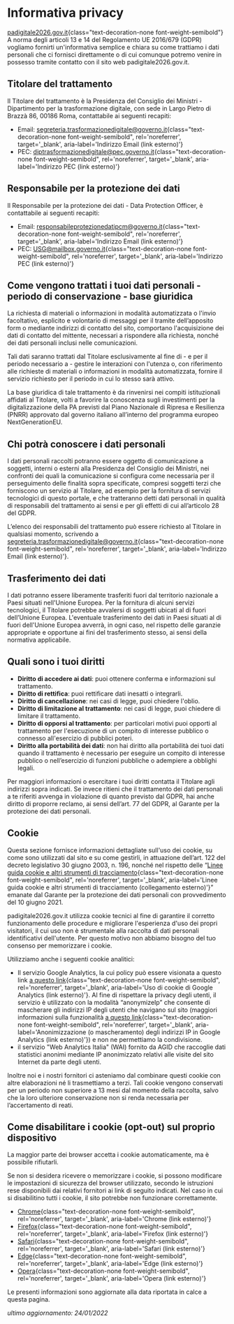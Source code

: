 # Informativa privacy

[padigitale2026.gov.it](https://padigitale2026.gov.it/){class="text-decoration-none font-weight-semibold"}
A norma degli articoli 13 e 14 del Regolamento UE 2016/679 (GDPR) vogliamo
fornirti un'informativa semplice e chiara su come trattiamo i dati personali che
ci fornisci direttamente o di cui comunque potremo venire in possesso tramite
contatto con il sito web padigitale2026.gov.it.

## Titolare del trattamento

Il Titolare del trattamento è la Presidenza del Consiglio dei Ministri -
Dipartimento per la trasformazione digitale, con sede in Largo Pietro di Brazzà
86, 00186 Roma, contattabile ai seguenti recapiti:

- Email: [segreteria.trasformazionedigitale@governo.it](mailto:segreteria.trasformazionedigitale@governo.it){class="text-decoration-none font-weight-semibold", rel='noreferrer', target='\_blank', aria-label='Indirizzo Email (link esterno)'}
- PEC: [diptrasformazionedigitale@pec.governo.it](mailto:diptrasformazionedigitale@pec.governo.it){class="text-decoration-none font-weight-semibold", rel='noreferrer', target='\_blank', aria-label='Indirizzo PEC (link esterno)'}

## Responsabile per la protezione dei dati

Il Responsabile per la protezione dei dati - Data Protection Officer, è
contattabile ai seguenti recapiti:

- Email: [responsabileprotezionedatipcm@governo.it](mailto:responsabileprotezionedatipcm@governo.it){class="text-decoration-none font-weight-semibold", rel='noreferrer', target='\_blank', aria-label='Indirizzo Email (link esterno)'}
- PEC: [USG@mailbox.governo.it](mailto:USG@mailbox.governo.it){class="text-decoration-none font-weight-semibold", rel='noreferrer', target='\_blank', aria-label='Indirizzo PEC (link esterno)'}

## Come vengono trattati i tuoi dati personali - periodo di conservazione - base giuridica

La richiesta di materiali o informazioni in modalità automatizzata o l'invio
facoltativo, esplicito e volontario di messaggi per il tramite dell’apposito
form o mediante indirizzi di contatto del sito, comportano l'acquisizione dei
dati di contatto del mittente, necessari a rispondere alla richiesta, nonché dei
dati personali inclusi nelle comunicazioni.

Tali dati saranno trattati dal Titolare esclusivamente al fine di - e per il
periodo necessario a - gestire le interazioni con l'utenza o, con riferimento
alle richieste di materiali o informazioni in modalità automatizzata, fornire il
servizio richiesto per il periodo in cui lo stesso sarà attivo.

La base giuridica di tale trattamento è da rinvenirsi nei compiti istituzionali
affidati al Titolare, volti a favorire la conoscenza sugli investimenti per la
digitalizzazione della PA previsti dal Piano Nazionale di Ripresa e Resilienza
(PNRR) approvato dal governo italiano all’interno del programma europeo
NextGenerationEU.

## Chi potrà conoscere i dati personali

I dati personali raccolti potranno essere oggetto di comunicazione a soggetti,
interni o esterni alla Presidenza del Consiglio dei Ministri, nei confronti dei
quali la comunicazione si configura come necessaria per il perseguimento delle
finalità sopra specificate, compresi soggetti terzi che forniscono un servizio
al Titolare, ad esempio per la fornitura di servizi tecnologici di questo
portale, e che tratteranno detti dati personali in qualità di responsabili del
trattamento ai sensi e per gli effetti di cui all’articolo 28 del GDPR.

L’elenco dei responsabili del trattamento può essere richiesto al Titolare in
qualsiasi momento, scrivendo a
[segreteria.trasformazionedigitale@governo.it](mailto:segreteria.trasformazionedigitale@governo.it){class="text-decoration-none font-weight-semibold", rel='noreferrer', target='\_blank', aria-label='Indirizzo Email (link esterno)'}.

## Trasferimento dei dati

I dati potranno essere liberamente trasferiti fuori dal territorio nazionale a
Paesi situati nell'Unione Europea. Per la fornitura di alcuni servizi
tecnologici, il Titolare potrebbe avvalersi di soggetti ubicati al di fuori
dell’Unione Europea. L'eventuale trasferimento dei dati in Paesi situati al di
fuori dell'Unione Europea avverrà, in ogni caso, nel rispetto delle garanzie
appropriate e opportune ai fini del trasferimento stesso, ai sensi della
normativa applicabile.

## Quali sono i tuoi diritti

- **Diritto di accedere ai dati**: puoi ottenere conferma e informazioni sul trattamento.
- **Diritto di rettifica**: puoi rettificare dati inesatti o integrarli.
- **Diritto di cancellazione**: nei casi di legge, puoi chiedere l'oblio.
- **Diritto di limitazione al trattamento**: nei casi di legge, puoi chiedere
  di limitare il trattamento.
- **Diritto di opporsi al trattamento**: per particolari motivi puoi opporti al
  trattamento per l'esecuzione di un compito di interesse pubblico o connesso
  all'esercizio di pubblici poteri.
- **Diritto alla portabilità dei dati**: non hai diritto alla portabilità dei
  tuoi dati quando il trattamento è necessario per eseguire un compito di
  interesse pubblico o nell’esercizio di funzioni pubbliche o adempiere a
  obblighi legali.

Per maggiori informazioni o esercitare i tuoi diritti contatta il Titolare agli
indirizzi sopra indicati. Se invece ritieni che il trattamento dei dati
personali a te riferiti avvenga in violazione di quanto previsto dal GDPR, hai
anche diritto di proporre reclamo, ai sensi dell’art. 77 del GDPR, al Garante
per la protezione dei dati personali.

## Cookie

Questa sezione fornisce informazioni dettagliate sull'uso dei cookie, su come
sono utilizzati dal sito e su come gestirli, in attuazione dell’art. 122 del
decreto legislativo 30 giugno 2003, n. 196, nonché nel rispetto delle
“[Linee guida cookie e altri strumenti di tracciamento](https://www.garanteprivacy.it/web/guest/home/docweb/-/docweb-display/docweb/9677876){class="text-decoration-none font-weight-semibold", rel='noreferrer', target='\_blank', aria-label='Linee guida cookie e altri strumenti di tracciamento (collegamento esterno)'}”
emanate dal Garante per la protezione dei dati personali con provvedimento del
10 giugno 2021.

padigitale2026.gov.it utilizza cookie tecnici al fine di garantire il corretto
funzionamento delle procedure e migliorare l'esperienza d'uso dei propri
visitatori, il cui uso non è strumentale alla raccolta di dati personali
identificativi dell'utente. Per questo motivo non abbiamo bisogno del tuo
consenso per memorizzare i cookie.

Utilizziamo anche i seguenti cookie analitici:

- Il servizio Google Analytics, la cui policy può essere visionata a questo
  link [a questo link](https://developers.google.com/analytics/devguides/collection/analyticsjs/cookie-usage){class="text-decoration-none font-weight-semibold", rel='noreferrer', target='\_blank', aria-label='Uso di cookie di Google Analytics (link esterno)'}.
  Al fine di rispettare la privacy degli utenti, il servizio è utilizzato con la
  modalità “anonymizeIp” che consente di mascherare gli indirizzi IP degli
  utenti che navigano sul sito (maggiori informazioni sulla funzionalità [a questo link](https://support.google.com/analytics/answer/2763052?hl=it){class="text-decoration-none font-weight-semibold", rel='noreferrer', target='\_blank', aria-label='Anonimizzazione (o mascheramento) degli indirizzi IP in Google Analytics (link esterno)'})
  e non ne permettiamo la condivisione.
- il servizio "Web Analytics Italia" (WAI) fornito da AGID che raccoglie dati
  statistici anonimi mediante IP anonimizzato relativi alle visite del sito
  Internet da parte degli utenti.

Inoltre noi e i nostri fornitori ci asteniamo dal combinare questi cookie con
altre elaborazioni né li trasmettiamo a terzi.  Tali cookie vengono conservati
per un periodo non superiore a 13 mesi dal momento della raccolta, salvo che la
loro ulteriore conservazione non si renda necessaria per l’accertamento di
reati.

## Come disabilitare i cookie (opt-out) sul proprio dispositivo

La maggior parte dei browser accetta i cookie automaticamente, ma è possibile
rifiutarli.

Se non si desidera ricevere o memorizzare i cookie, si possono modificare le
impostazioni di sicurezza del browser utilizzato, secondo le istruzioni rese
disponibili dai relativi fornitori ai link di seguito indicati.  Nel caso in cui
si disabilitino tutti i cookie, il sito potrebbe non funzionare correttamente.

- [Chrome](https://support.google.com/chrome/answer/95647?co=GENIE.Platform%3DDesktop&hl=it){class="text-decoration-none font-weight-semibold", rel='noreferrer', target='\_blank', aria-label='Chrome (link esterno)'}
- [Firefox](https://support.mozilla.org/it/kb/protezione-antitracciamento-avanzata-firefox-desktop?redirectlocale=it&redirectslug=Attivare+e+disattivare+i+cookie){class="text-decoration-none font-weight-semibold", rel='noreferrer', target='\_blank', aria-label='Firefox (link esterno)'}
- [Safari](https://support.apple.com/guide/safari/manage-cookies-and-website-data-sfri11471/mac){class="text-decoration-none font-weight-semibold", rel='noreferrer', target='\_blank', aria-label='Safari (link esterno)'}
- [Edge](https://support.microsoft.com/it-it/help/4027947/microsoft-edge-delete-cookies){class="text-decoration-none font-weight-semibold", rel='noreferrer', target='\_blank', aria-label='Edge (link esterno)'}
- [Opera](https://help.opera.com/en/latest/web-preferences/#cookies){class="text-decoration-none font-weight-semibold", rel='noreferrer', target='\_blank', aria-label='Opera (link esterno)'}

Le presenti informazioni sono aggiornate alla data riportata in calce a questa pagina.

<p class="text-right"><em>ultimo aggiornamento: 24/01/2022</em></p>
